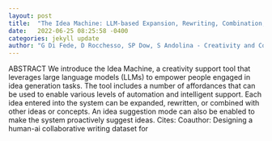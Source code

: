 ```yaml
---
layout: post
title:  "The Idea Machine: LLM-based Expansion, Rewriting, Combination, and Suggestion of Ideas"
date:   2022-06-25 08:25:58 -0400
categories: jekyll update
author: "G Di Fede, D Rocchesso, SP Dow, S Andolina - Creativity and Cognition, 2022"
---
```

ABSTRACT We introduce the Idea Machine, a creativity support tool that leverages large language models (LLMs) to empower people engaged in idea generation tasks. The tool includes a number of affordances that can be used to enable various levels of automation and intelligent support. Each idea entered into the system can be expanded, rewritten, or combined with other ideas or concepts. An idea suggestion mode can also be enabled to make the system proactively suggest ideas.
Cites: Coauthor: Designing a human-ai collaborative writing dataset for